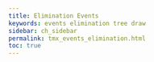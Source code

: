 ```yaml
---
title: Elimination Events
keywords: events elimination tree draw
sidebar: ch_sidebar
permalink: tmx_events_elimination.html
toc: true
---
```

